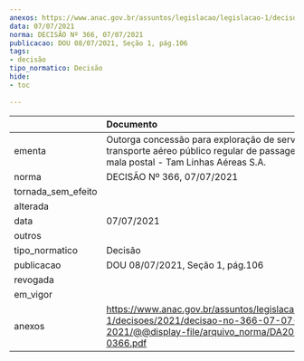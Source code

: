 ```yaml
---
anexos: https://www.anac.gov.br/assuntos/legislacao/legislacao-1/decisoes/2021/decisao-no-366-07-07-2021/@@display-file/arquivo_norma/DA2021-0366.pdf
data: 07/07/2021
norma: DECISÃO Nº 366, 07/07/2021
publicacao: DOU 08/07/2021, Seção 1, pág.106
tags:
- decisão
tipo_normatico: Decisão
hide: 
- toc 
 
---
```


|                    | Documento                                                                                                                                     |
|:-------------------|:----------------------------------------------------------------------------------------------------------------------------------------------|
| ementa             | Outorga concessão para exploração de serviço de transporte aéreo público regular de passageiro, carga e mala postal - Tam Linhas Aéreas S.A.  |
| norma              | DECISÃO Nº 366, 07/07/2021                                                                                                                    |
| tornada_sem_efeito |                                                                                                                                               |
| alterada           |                                                                                                                                               |
| data               | 07/07/2021                                                                                                                                    |
| outros             |                                                                                                                                               |
| tipo_normatico     | Decisão                                                                                                                                       |
| publicacao         | DOU 08/07/2021, Seção 1, pág.106                                                                                                              |
| revogada           |                                                                                                                                               |
| em_vigor           |                                                                                                                                               |
| anexos             | https://www.anac.gov.br/assuntos/legislacao/legislacao-1/decisoes/2021/decisao-no-366-07-07-2021/@@display-file/arquivo_norma/DA2021-0366.pdf |